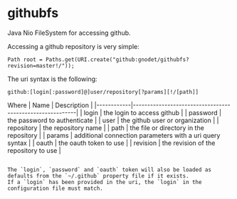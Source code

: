 githubfs
========

Java Nio FileSystem for accessing github.

Accessing a github repository is very simple:
```
Path root = Paths.get(URI.create("github:gnodet/githubfs?revision=master!/"));
```

The uri syntax is the following:
```
github:[login[:password]@]user/repository[?params][!/[path]]
```

Where
| Name       | Description                                              |
|------------|----------------------------------------------------------|
| login      | the login to access github                               |
| password   | the password to authenticate                             |
| user       | the github user or organization                          |
| repository | the repository name                                      |
| path       | the file or directory in the repository                  |
| params     | additional connection parameters with a uri query syntax |
| oauth      | the oauth token to use                                   |
| revision   | the revision of the repository to use                    |
```

The `login`, `password` and `oauth` token will also be loaded as defaults from the `~/.github` property file if it exists.
If a `login` has been provided in the uri, the `login` in the configuration file must match.
